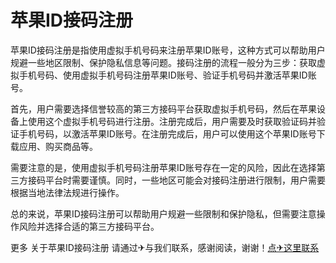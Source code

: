 # 苹果ID接码注册

苹果ID接码注册是指使用虚拟手机号码来注册苹果ID账号，这种方式可以帮助用户规避一些地区限制、保护隐私信息等问题。接码注册的流程一般分为三步：获取虚拟手机号码、使用虚拟手机号码注册苹果ID账号、验证手机号码并激活苹果ID账号。

首先，用户需要选择信誉较高的第三方接码平台获取虚拟手机号码，然后在苹果设备上使用这个虚拟手机号码进行注册。注册完成后，用户需要及时获取验证码并验证手机号码，以激活苹果ID账号。在注册完成后，用户可以使用这个苹果ID账号下载应用、购买商品等。

需要注意的是，使用虚拟手机号码注册苹果ID账号存在一定的风险，因此在选择第三方接码平台时需要谨慎。同时，一些地区可能会对接码注册进行限制，用户需要根据当地法律法规进行操作。

总的来说，苹果ID接码注册可以帮助用户规避一些限制和保护隐私，但需要注意操作风险并选择合适的第三方接码平台。

更多 关于苹果ID接码注册 请通过✈与我们联系，感谢阅读，谢谢！[点✈这里联系](https://add.k02.cc)